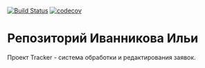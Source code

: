 [![Build Status](https://travis-ci.org/baratrumus/job4j.svg?branch=master)](https://travis-ci.org/baratrumus/job4j)
[![codecov](https://codecov.io/gh/baratrumus/job4j/branch/master/graph/badge.svg)](https://codecov.io/gh/baratrumus/job4j)


# Репозиторий  Иванникова Ильи

Проект Tracker - система обработки и редактирования заявок.

